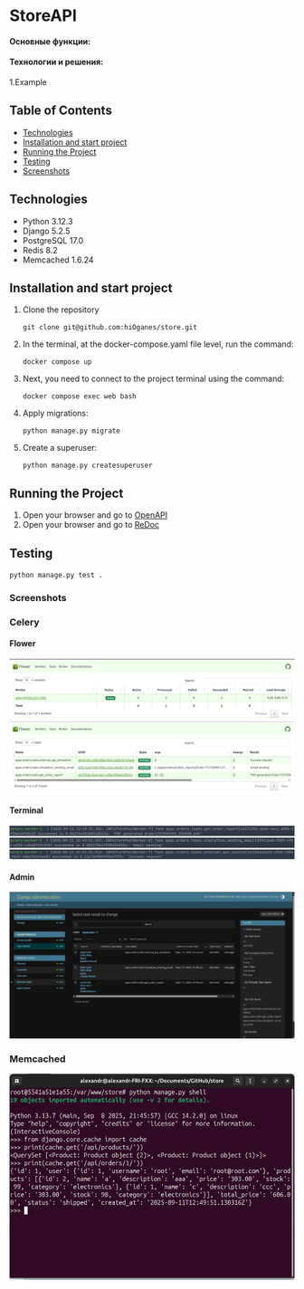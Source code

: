 # StoreAPI

#### Основные функции:
#### Технологии и решения:

1.Example

## Table of Contents

- [Technologies](#technologies)
- [Installation and start project](#installation-and-start-project)
- [Running the Project](#running-the-project)
- [Testing](#testing)
- [Screenshots](#screenshots)

## Technologies

- Python 3.12.3
- Django 5.2.5
- PostgreSQL 17.0
- Redis 8.2
- Memcached 1.6.24

## Installation and start project

1. Clone the repository
    ```
    git clone git@github.com:hiOganes/store.git
    ```

2. In the terminal, at the docker-compose.yaml file level, run the command:
    ```
    docker compose up
    ```

3. Next, you need to connect to the project terminal using the command:
    ```
    docker compose exec web bash
    ```

4. Apply migrations:
    ```
    python manage.py migrate
    ```

5. Create a superuser:
    ```
    python manage.py createsuperuser
    ```

## Running the Project

1. Open your browser and go to [OpenAPI](http://0.0.0.0:8001/api/schema/swagger-ui/)
2. Open your browser and go to [ReDoc](http://0.0.0.0:8001/api/schema/redoc/)

## Testing

 ```
 python manage.py test .
 ```

### Screenshots 
### Celery
#### Flower
![celery_flower](https://raw.githubusercontent.com/hiOganes/store/main/screenshots/celery_flower.png)
![celery_flower_tasks](https://raw.githubusercontent.com/hiOganes/store/main/screenshots/celery_flower_tasks.png)
#### Terminal
![celery_terminal_gen_pdf](https://raw.githubusercontent.com/hiOganes/store/main/screenshots/celery_terminal_gen_pdf.png)
![celery_terminal_sending_email](https://raw.githubusercontent.com/hiOganes/store/main/screenshots/celery_terminal_sending_email.png)
![celery_terminsl_api_simulation](https://raw.githubusercontent.com/hiOganes/store/main/screenshots/celery_terminsl_api_simulation.png)
#### Admin
![celery_admin](https://raw.githubusercontent.com/hiOganes/store/main/screenshots/celery_admin.png)

### Memcached

<p align="center">
 <img width="1000px" src="https://raw.githubusercontent.com/hiOganes/store/main/screenshots/memcache.png" alt="qr"/>
</p>